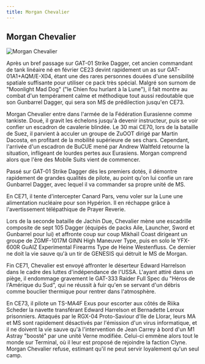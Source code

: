 ```yaml
---
title: Morgan Chevalier
---
```


Morgan Chevalier
----------------


![Morgan Chevalier](/images/stories/manga/astray/persos/Morgan_Chevalier.jpg)

Après un bref passage sur GAT-01 Strike Dagger, cet ancien commandant de tank linéaire né en février CE23 devint rapidement un as sur GAT-01A1+AQM/E-X04, étant une des rares personnes douées d'une sensibilité spatiale suffisante pour utiliser ce pack très spécial. Malgré son surnom de "Moonlight Mad Dog" ("le Chien fou hurlant à la Lune"), il fait montre au combat d'un tempérament calme et méthodique tout aussi redoutable que son Gunbarrel Dagger, qui sera son MS de prédilection jusqu'en CE73. 


Morgan Chevalier entre dans l'armée de la Fédération Eurasienne comme tankiste. Doué, il gravit les échelons jusqu'à devenir instructeur, puis se voir confier un escadron de cavalerie blindée. Le 30 mai CE70, lors de la bataille de Suez, il parvient à acculer un groupe de ZuOOT dirigé par Martin Dacosta, en profitant de la mobilité supérieure de ses chars. Cependant, l'arrivée d'un escadron de BuCUE mené par Andrew Waltfeld retourne la situation, infligeant de lourdes pertes aux Eurasiens. Morgan comprend alors que l'ère des Mobile Suits vient de commencer.


Passé sur GAT-01 Strike Dagger dès les premiers dotés, il démontre rapidement de grandes qualités de pilote, au point qu'on lui confie un rare Gunbarrel Dagger, avec lequel il va commander sa propre unité de MS.


En CE71, il tente d'intercepter Canard Pars, venu voler sur la Lune une alimentation nucléaire pour son Hypérion. Il en réchappe grâce à l'avertissement télépathique de Prayer Reverie.


Lors de la seconde bataille de Jachin Due, Chevalier mène une escadrille composite de sept 105 Dagger (équipés de packs Aile, Launcher, Sword et Gunbarrel pour lui) et affronte coup sur coup Mikhaïl Coast dirigeant un groupe de ZGMF-1017M GINN High Maneuver Type, puis en solo le YFX-600R GuAIZ Experimental Firearms Type de Heine Westenfluss. Ce dernier ne doit la vie sauve qu'à un tir de GENESIS qui détruit le MS de Morgan. 


Fin CE71, Chevalier est envoyé affronter le déserteur Edward Harrelson dans le cadre des luttes d'indépendance de l'USSA. L'ayant attiré dans un piège, il endommage gravement le GAT-333 Raider Full Spec du "Héros de l'Amérique du Sud", qui ne réussit à fuir qu'en se servant d'un débris comme bouclier thermique pour rentrer dans l'atmosphère.


En CE73, il pilote un TS-MA4F Exus pour escorter aux côtés de Riika Scheder la navette transférant Edward Harrelson et Bernadette Leroux prisonniers. Attaqués par le RGX-04 Proto-Saviour d'Ile de Llorar, leurs MA et MS sont rapidement désactivés par l'émission d'un virus informatique, et il ne doivent la vie sauve qu'à l'intervention de Jean Carrey à bord d'un M1 Astray "boosté" par une unité Verne modifiée. Celui-ci emmène alors tout le monde sur Terminal, où il leur est proposé de rejoindre la faction Clyne. Morgan Chevalier refuse, estimant qu'il ne peut servir loyalement qu'un seul camp.



